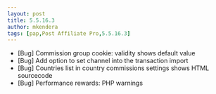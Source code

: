 ```yaml
---
layout: post
title: 5.5.16.3
author: mkendera
tags: [pap,Post Affiliate Pro,5.5.16.3]
---
```


- [Bug] Commission group cookie: validity shows default value
- [Bug] Add option to set channel into the transaction import
- [Bug] Countries list in country commissions settings shows HTML sourcecode
- [Bug] Performance rewards: PHP warnings

